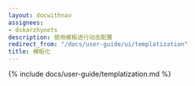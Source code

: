 ```yaml
---
layout: docwithnav
assignees:
- dskarzhynets
description: 使用模板进行动态配置
redirect_from: "/docs/user-guide/ui/templatization"
title: 模板化
---
```


{% include docs/user-guide/templatization.md %}